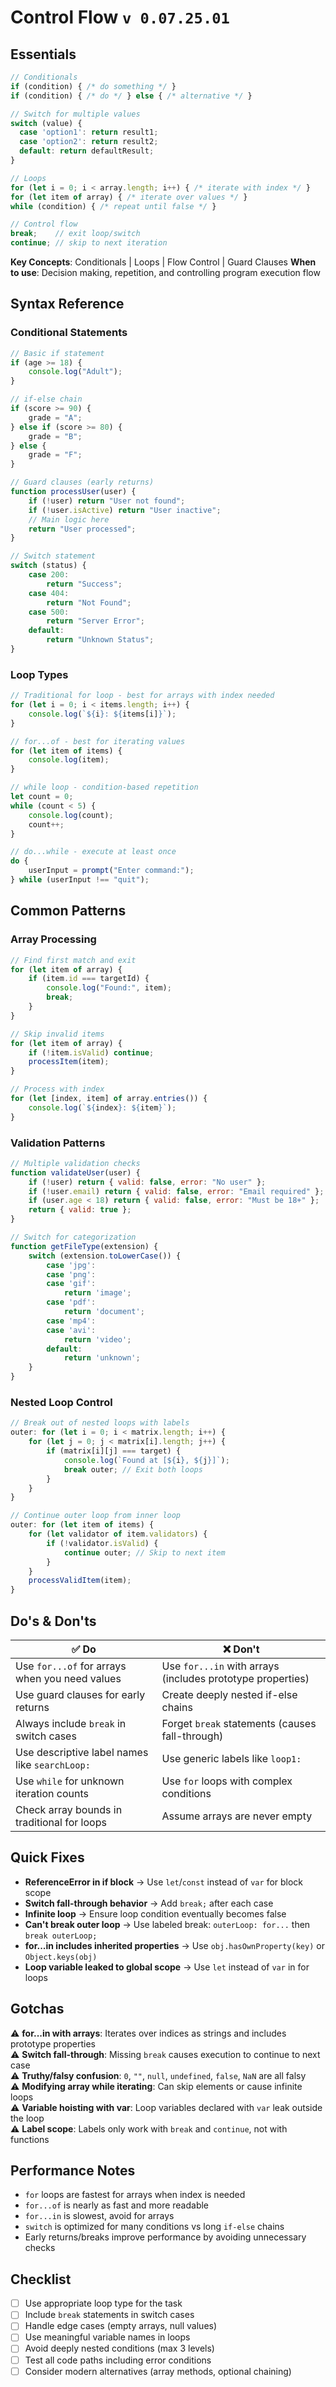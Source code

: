 # Control Flow `v 0.07.25.01`

## Essentials
```javascript
// Conditionals
if (condition) { /* do something */ }
if (condition) { /* do */ } else { /* alternative */ }

// Switch for multiple values
switch (value) {
  case 'option1': return result1;
  case 'option2': return result2;
  default: return defaultResult;
}

// Loops
for (let i = 0; i < array.length; i++) { /* iterate with index */ }
for (let item of array) { /* iterate over values */ }
while (condition) { /* repeat until false */ }

// Control flow
break;    // exit loop/switch
continue; // skip to next iteration
```

**Key Concepts**: Conditionals | Loops | Flow Control | Guard Clauses
**When to use**: Decision making, repetition, and controlling program execution flow

## Syntax Reference

### Conditional Statements
```javascript
// Basic if statement
if (age >= 18) {
    console.log("Adult");
}

// if-else chain
if (score >= 90) {
    grade = "A";
} else if (score >= 80) {
    grade = "B";
} else {
    grade = "F";
}

// Guard clauses (early returns)
function processUser(user) {
    if (!user) return "User not found";
    if (!user.isActive) return "User inactive";
    // Main logic here
    return "User processed";
}

// Switch statement
switch (status) {
    case 200:
        return "Success";
    case 404:
        return "Not Found";
    case 500:
        return "Server Error";
    default:
        return "Unknown Status";
}
```

### Loop Types
```javascript
// Traditional for loop - best for arrays with index needed
for (let i = 0; i < items.length; i++) {
    console.log(`${i}: ${items[i]}`);
}

// for...of - best for iterating values
for (let item of items) {
    console.log(item);
}

// while loop - condition-based repetition
let count = 0;
while (count < 5) {
    console.log(count);
    count++;
}

// do...while - execute at least once
do {
    userInput = prompt("Enter command:");
} while (userInput !== "quit");
```

## Common Patterns

### Array Processing
```javascript
// Find first match and exit
for (let item of array) {
    if (item.id === targetId) {
        console.log("Found:", item);
        break;
    }
}

// Skip invalid items
for (let item of array) {
    if (!item.isValid) continue;
    processItem(item);
}

// Process with index
for (let [index, item] of array.entries()) {
    console.log(`${index}: ${item}`);
}
```

### Validation Patterns
```javascript
// Multiple validation checks
function validateUser(user) {
    if (!user) return { valid: false, error: "No user" };
    if (!user.email) return { valid: false, error: "Email required" };
    if (user.age < 18) return { valid: false, error: "Must be 18+" };
    return { valid: true };
}

// Switch for categorization
function getFileType(extension) {
    switch (extension.toLowerCase()) {
        case 'jpg':
        case 'png':
        case 'gif':
            return 'image';
        case 'pdf':
            return 'document';
        case 'mp4':
        case 'avi':
            return 'video';
        default:
            return 'unknown';
    }
}
```

### Nested Loop Control
```javascript
// Break out of nested loops with labels
outer: for (let i = 0; i < matrix.length; i++) {
    for (let j = 0; j < matrix[i].length; j++) {
        if (matrix[i][j] === target) {
            console.log(`Found at [${i}, ${j}]`);
            break outer; // Exit both loops
        }
    }
}

// Continue outer loop from inner loop
outer: for (let item of items) {
    for (let validator of item.validators) {
        if (!validator.isValid) {
            continue outer; // Skip to next item
        }
    }
    processValidItem(item);
}
```

## Do's & Don'ts
| ✅ Do | ❌ Don't |
|-------|----------|
| Use `for...of` for arrays when you need values | Use `for...in` with arrays (includes prototype properties) |
| Use guard clauses for early returns | Create deeply nested if-else chains |
| Always include `break` in switch cases | Forget `break` statements (causes fall-through) |
| Use descriptive label names like `searchLoop:` | Use generic labels like `loop1:` |
| Use `while` for unknown iteration counts | Use `for` loops with complex conditions |
| Check array bounds in traditional for loops | Assume arrays are never empty |

## Quick Fixes
- **ReferenceError in if block** → Use `let`/`const` instead of `var` for block scope
- **Switch fall-through behavior** → Add `break;` after each case
- **Infinite loop** → Ensure loop condition eventually becomes false
- **Can't break outer loop** → Use labeled break: `outerLoop: for...` then `break outerLoop;`
- **for...in includes inherited properties** → Use `obj.hasOwnProperty(key)` or `Object.keys(obj)`
- **Loop variable leaked to global scope** → Use `let` instead of `var` in for loops

## Gotchas
⚠️ **for...in with arrays**: Iterates over indices as strings and includes prototype properties  
⚠️ **Switch fall-through**: Missing `break` causes execution to continue to next case  
⚠️ **Truthy/falsy confusion**: `0`, `""`, `null`, `undefined`, `false`, `NaN` are all falsy  
⚠️ **Modifying array while iterating**: Can skip elements or cause infinite loops  
⚠️ **Variable hoisting with var**: Loop variables declared with `var` leak outside the loop  
⚠️ **Label scope**: Labels only work with `break` and `continue`, not with functions  

## Performance Notes
- `for` loops are fastest for arrays when index is needed
- `for...of` is nearly as fast and more readable
- `for...in` is slowest, avoid for arrays
- `switch` is optimized for many conditions vs long `if-else` chains
- Early returns/breaks improve performance by avoiding unnecessary checks

## Checklist
- [ ] Use appropriate loop type for the task
- [ ] Include `break` statements in switch cases
- [ ] Handle edge cases (empty arrays, null values)
- [ ] Use meaningful variable names in loops
- [ ] Avoid deeply nested conditions (max 3 levels)
- [ ] Test all code paths including error conditions
- [ ] Consider modern alternatives (array methods, optional chaining)